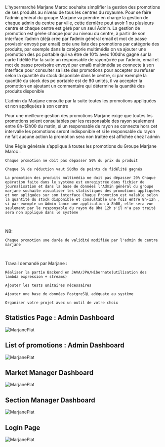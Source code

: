 L’hypermarché Marjane Maroc souhaite simplifier la gestion des promotions de ses produits au niveau de tous les centres du royaume. Pour se faire l’admin général du groupe Marjane va prendre en charge la gestion de chaque admin du centre par ville, cette dernière peut avoir 1 ou plusieurs centre et chaque centre est géré par un seul Admin. La gestion de promotion est gérée chaque jour au niveau du centre, à partir de son interface l’admin (déjà crée par l’admin général email et mot de passe provisoir envoyé par email) crée une liste des promotions par catégorie des produits, par exemple dans la catégorie multimédia on va ajouter une promotion des pc portable qui va être de 10% avec 100dhs gagné sur la carte fidélité Par la suite un responsable de rayon(crée par l’admin, email et mot de passe provisoire envoyé par email) multimédia se connecte à son interface pour consulter sa liste des promotions pour accepter ou refuser selon la quantité du stock disponible dans le centre, si par exemple la quantité du stock des pc portable est de 80 unités, il va accepter la promotion en ajoutant un commentaire qui détermine la quantité des produits disponible

L’admin du Marjane consulte par la suite toutes les promotions appliquées et non appliquées à son centre

Pour une meilleure gestion des promotions Marjane exige que toutes les promotions soient consultables par les responsable des rayon seulement entre 8h-12h00 du matin, si un responsable de rayon se connecte hors cet intervalle les promotions seront indisponible et si le responsable du rayon ne fait aucune action la promotion sera non traitée est affichée chez l’admin

Une Règle générale s’applique à toutes les promotions du Groupe Marjane Maroc :

    Chaque promotion ne doit pas dépasser 50% du prix du produit
    
    Chaque 5% de réduction vaut 50dhs de points de fidélité gagnés
    
    La promotion des produits multimédia ne doit pas dépasser 20% Chaque opération faite dans le système est enregistrée dans fichier de journalisation et dans la base de données l'Admin général du groupe marjane souhaite visualiser les statistiques des promotions appliquées et non apliquées sur son interface Chaque Promotion est valable selon la quantité du stock disponible et consultable une fois entre 8h-12h , si par exemple un Admin lance une application à 8h00, elle sera vue seulement par le responsable du rayon de 8hà 12h s'il n'a pas traité sera non appliqué dans le système

​

NB:

    Chaque promotion une durée de validité modifiée par l'admin du centre marjane

​

Travail demandé par Marjane :

    Réaliser la partie Backend en JAVA/JPA/Hibernate(utilisation des lambda expression + streams)
    
    Ajouter les tests unitaires nécessaires
    
    Ajouter une base de données PostgreSQL adéquate au système
    
    Organiser votre projet avec un outil de votre choix


## Statistics Page : Admin Dashboard
![MarjanePlat](https://imgur.com/mRmdVFW)
## List of promotions : Admin Dashboard
![MarjanePlat](https://imgur.com/09oTbFL)
## Market Manager Dashboard
![MarjanePlat](https://imgur.com/qRnupaK)
## Section Manager Dashboard
![MarjanePlat](https://imgur.com/H4K3N3i)
## Login Page
![MarjanePlat](https://imgur.com/nvpbsiy)
